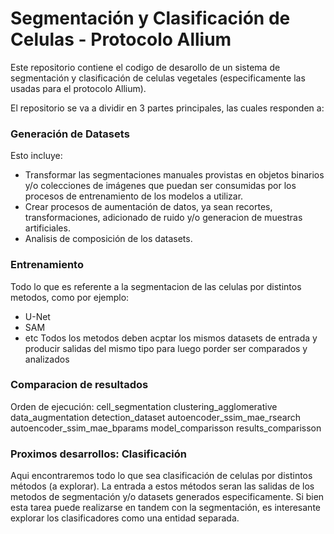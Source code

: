 # Segmentación y Clasificación de Celulas - Protocolo Allium

Este repositorio contiene el codigo de desarollo de un sistema de segmentación y clasificación de celulas vegetales (especificamente las usadas para el protocolo Allium).

El repositorio se va a dividir en 3 partes principales, las cuales responden a:

### Generación de Datasets
Esto incluye:
  - Transformar las segmentaciones manuales provistas en objetos binarios y/o colecciones de imágenes que puedan ser consumidas por los procesos de entrenamiento de los modelos a utilizar.
  - Crear procesos de aumentación de datos, ya sean recortes, transformaciones, adicionado de ruido y/o generacion de muestras artificiales.
  - Analisis de composición de los datasets.

### Entrenamiento
Todo lo que es referente a la segmentacion de las celulas por distintos metodos, como por ejemplo:
  - U-Net
  - SAM
  - etc
Todos los metodos deben acptar los mismos datasets de entrada y producir salidas del mismo tipo para luego porder ser comparados y analizados

### Comparacion de resultados


Orden de ejecución:
cell_segmentation
clustering_agglomerative
data_augmentation
detection_dataset
autoencoder_ssim_mae_rsearch
autoencoder_ssim_mae_bparams
model_comparisson
results_comparisson



### Proximos desarrollos: Clasificación
Aqui encontraremos todo lo que sea clasificación de celulas por distintos métodos (a explorar). La entrada a estos métodos seran las salidas de los metodos de segmentación y/o datasets generados especificamente.
Si bien esta tarea puede realizarse en tandem con la segmentación, es interesante explorar los clasificadores como una entidad separada.

